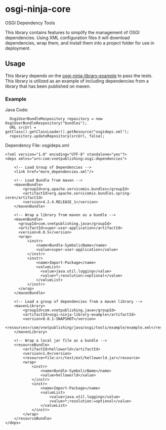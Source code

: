 # osgi-ninja-core
OSGI Dependency Tools

This library contains features to simplify the management of OSGI dependencies. 
Using XML configuration files it will download dependencies, wrap them, and 
install them into a project folder for use in deployment.

## Usage

This library depends on the [osgi-ninja-library-example](https://github.com/rritoch/osgi-ninja-library-example) to pass the tests. This library is utilized as an example of including dependencies from a library that has been published on maven.

### Example

Java Code:
```
  OsgiUserBundleRespository repository = new OsgiUserBundleRespository("bundles");
  URL srcUrl = getClass().getClassLoader().getResource("osgideps.xml");
  repository.updateRepository(srcUrl, false);
```

Dependency File: osgideps.xml
```
<?xml version="1.0" encoding="UTF-8" standalone="yes"?>
<deps xmlns="urn:com:vnetpublishing:osgi:dependencies">

    <!-- Load Group of Dependencies -->
    <link href="more_dependencies.xml"/>
    
    <!-- Load Bundle from maven -->
    <mavenBundle>
        <groupId>org.apache.servicemix.bundles</groupId>
        <artifactId>org.apache.servicemix.bundles.spring-core</artifactId>
        <version>4.2.4.RELEASE_1</version>
    </mavenBundle>
    
    <!-- Wrap a library from maven as a bundle -->
    <mavenBundle>
      <groupId>com.vnetpublishing.java</groupId>
      <artifactId>super-user-application</artifactId>
      <version>0.0.5</version>
      <wrap>
          <instr>
              <name>Bundle-SymbolicName</name>
              <value>super-user-application</value>
          </instr>
          <instr>
              <name>Import-Package</name>
              <valueList>
              	<value>java.util.logging</value>
              	<value>*;resolution:=optional</value>
              </valueList>
          </instr>
      </wrap>
    </mavenBundle>
    
    <!-- Load a group of dependencies from a maven library -->
    <mavenLibrary>
        <groupId>com.vnetpublishing.java</groupId>
        <artifactId>osgi-ninja-library-example</artifactId>
        <version>0.0.1-SNAPSHOT</version>
        <resources>/com/vnetpublishing/java/osgi/tools/example/example.xml</resources>
    </mavenLibrary>
    
    <!-- Wrap a local jar file as a bundle -->
    <resourceBundle>
        <artifactId>helloworld</artifactId>
        <version>1.0</version>
        <resource>file:src/test/ext/helloworld.jar</resource>
        <wrap>
            <instr>
                <name>Bundle-SymbolicName</name>
                <value>helloworld</value>
            </instr>
            <instr>
                <name>Import-Package</name>
                <valueList>
                	<value>java.util.logging</value>
                	<value>*;resolution:=optional</value>
                </valueList>
            </instr>
        </wrap>
    </resourceBundle>
</deps>
```
